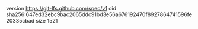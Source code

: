 version https://git-lfs.github.com/spec/v1
oid sha256:647ed32ebc9bac2065ddc91bd3e56a676192470f8927864741596fe20335cbad
size 1521
